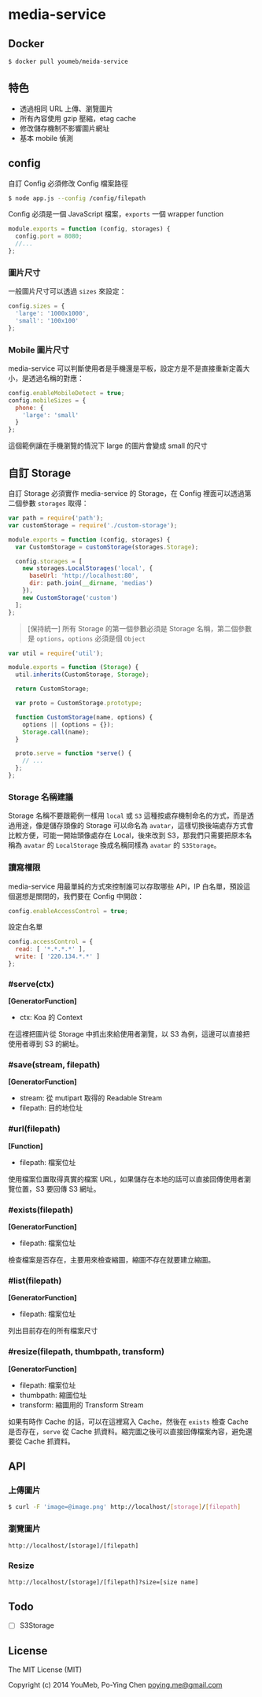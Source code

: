 media-service
=============

## Docker

```bash
$ docker pull youmeb/meida-service
```

## 特色

* 透過相同 URL 上傳、瀏覽圖片
* 所有內容使用 gzip 壓縮，etag cache
* 修改儲存機制不影響圖片網址
* 基本 mobile 偵測

## config

自訂 Config 必須修改 Config 檔案路徑

```bash
$ node app.js --config /config/filepath
```

Config 必須是一個 JavaScript 檔案，`exports` 一個 wrapper function

```javascript
module.exports = function (config, storages) {
  config.port = 8080;
  //...
};
```

### 圖片尺寸

一般圖片尺寸可以透過 `sizes` 來設定：

```javascript
config.sizes = {
  'large': '1000x1000',
  'small': '100x100'
};
```

### Mobile 圖片尺寸

media-service 可以判斷使用者是手機還是平板，設定方是不是直接重新定義大小，是透過名稱的對應：

```javascript
config.enableMobileDetect = true;
config.mobileSizes = {
  phone: {
    'large': 'small'
  }
};
```

這個範例讓在手機瀏覽的情況下 large 的圖片會變成 small 的尺寸

## 自訂 Storage

自訂 Storage 必須實作 media-service 的 Storage，在 Config 裡面可以透過第二個參數 `storages` 取得：

```javascript
var path = require('path');
var customStorage = require('./custom-storage');

module.exports = function (config, storages) {
  var CustomStorage = customStorage(storages.Storage);

  config.storages = [
    new storages.LocalStorages('local', {
      baseUrl: 'http://localhost:80',
      dir: path.join(__dirname, 'medias')
    }),
    new CustomStorage('custom')
  ];
};
```

> [保持統一] 所有 Storage 的第一個參數必須是 Storage 名稱，第二個參數是 `options`，`options` 必須是個 `Object`

```javascript
var util = require('util');

module.exports = function (Storage) {
  util.inherits(CustomStorage, Storage);

  return CustomStorage;

  var proto = CustomStorage.prototype;

  function CustomStorage(name, options) {
    options || (options = {});
    Storage.call(name);
  }

  proto.serve = function *serve() {
    // ...
  };
};
```

### Storage 名稱建議

Storage 名稱不要跟範例一樣用 `local` 或 `S3` 這種按處存機制命名的方式，而是透過用途，像是儲存頭像的 Storage 可以命名為 `avatar`，這樣切換後端處存方式會比較方便，可能一開始頭像處存在 Local，後來改到 S3，那我們只需要把原本名稱為 `avatar` 的 `LocalStorage` 換成名稱同樣為 `avatar` 的 `S3Storage`。

### 讀寫權限

media-service 用最單純的方式來控制誰可以存取哪些 API，IP 白名單，預設這個選想是關閉的，我們要在 Config 中開啟：

```javascript
config.enableAccessControl = true;
```

設定白名單

```javascript
config.accessControl = {
  read: [ '*.*.*.*' ],
  write: [ '220.134.*.*' ]
};
```

### #serve(ctx)

__[GeneratorFunction]__

* ctx: Koa 的 Context

在這裡把圖片從 Storage 中抓出來給使用者瀏覽，以 S3 為例，這邊可以直接把使用者導到 S3 的網址。

### #save(stream, filepath)

__[GeneratorFunction]__

* stream: 從 mutipart 取得的 Readable Stream
* filepath: 目的地位址

### #url(filepath)

__[Function]__

* filepath: 檔案位址

使用檔案位置取得真實的檔案 URL，如果儲存在本地的話可以直接回傳使用者瀏覽位置，S3 要回傳 S3 網址。

### #exists(filepath)

__[GeneratorFunction]__

* filepath: 檔案位址

檢查檔案是否存在，主要用來檢查縮圖，縮圖不存在就要建立縮圖。

### #list(filepath)

__[GeneratorFunction]__

* filepath: 檔案位址

列出目前存在的所有檔案尺寸

### #resize(filepath, thumbpath, transform)

__[GeneratorFunction]__

* filepath: 檔案位址
* thumbpath: 縮圖位址
* transform: 縮圖用的 Transform Stream

如果有時作 Cache 的話，可以在這裡寫入 Cache，然後在 `exists` 檢查 Cache 是否存在，`serve` 從 Cache 抓資料。縮完圖之後可以直接回傳檔案內容，避免還要從 Cache 抓資料。

## API

### 上傳圖片

```bash
$ curl -F 'image=@image.png' http://localhost/[storage]/[filepath]
```

### 瀏覽圖片

```bash
http://localhost/[storage]/[filepath]
```

### Resize

```bash
http://localhost/[storage]/[filepath]?size=[size name]
```

## Todo

 - [ ] S3Storage

## License

The MIT License (MIT)

Copyright (c) 2014 YouMeb, Po-Ying Chen <poying.me@gmail.com>
